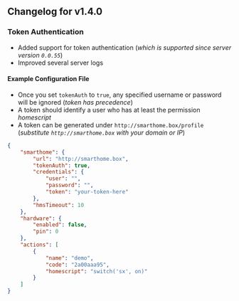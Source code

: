 ## Changelog for v1.4.0

### Token Authentication
- Added support for token authentication (*which is supported since server version `0.0.55`*)
- Improved several server logs

#### Example Configuration File
- Once you set `tokenAuth` to `true`, any specified username or password will be ignored (*token has precedence*)
- A token should identify a user who has at least the permission *homescript*
- A token can be generated under `http://smarthome.box/profile` (*substitute `http://smarthome.box` with your domain or IP*)

```json
{
	"smarthome": {
		"url": "http://smarthome.box",
		"tokenAuth": true,
		"credentials": {
			"user": "",
			"password": "",
			"token": "your-token-here"
		},
		"hmsTimeout": 10
	},
	"hardware": {
		"enabled": false,
		"pin": 0
	},
	"actions": [
		{
			"name": "demo",
			"code": "2a00aaa95",
			"homescript": "switch('sx', on)"
		}
	]
}
```
